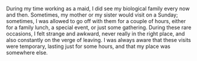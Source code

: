 During my time working as a maid, I did see my biological family every now and then. Sometimes, my mother or my sister would visit on a Sunday; sometimes, I was allowed to go off with them for a couple of hours, either for a family lunch, a special event, or just some gathering. During these rare occasions, I felt strange and awkward, never really in the right place, and also constantly on the verge of leaving. I was always aware that these visits were temporary, lasting just for some hours, and that my place was somewhere else.
